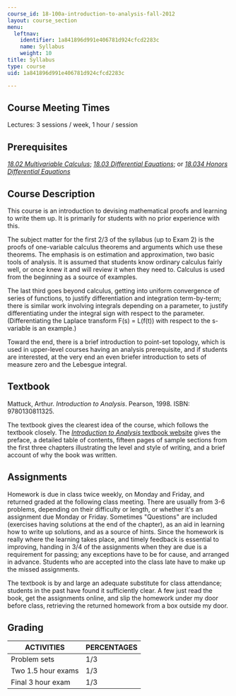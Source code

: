```yaml
---
course_id: 18-100a-introduction-to-analysis-fall-2012
layout: course_section
menu:
  leftnav:
    identifier: 1a841896d991e406781d924cfcd2283c
    name: Syllabus
    weight: 10
title: Syllabus
type: course
uid: 1a841896d991e406781d924cfcd2283c

---
```


Course Meeting Times
--------------------

Lectures: 3 sessions / week, 1 hour / session

Prerequisites
-------------

[_18.02 Multivariable Calculus_](/courses/18-02-multivariable-calculus-spring-2006); [_18.03 Differential Equations_](/courses/18-03-differential-equations-spring-2010); or [_18.034 Honors Differential Equations_](/courses/18-034-honors-differential-equations-spring-2009)

Course Description
------------------

This course is an introduction to devising mathematical proofs and learning to write them up. It is primarily for students with no prior experience with this.

The subject matter for the first 2/3 of the syllabus (up to Exam 2) is the proofs of one-variable calculus theorems and arguments which use these theorems. The emphasis is on estimation and approximation, two basic tools of analysis. It is assumed that students know ordinary calculus fairly well, or once knew it and will review it when they need to. Calculus is used from the beginning as a source of examples.

The last third goes beyond calculus, getting into uniform convergence of series of functions, to justify differentiation and integration term-by-term; there is similar work involving integrals depending on a parameter, to justify differentiating under the integral sign with respect to the parameter. (Differentiating the Laplace transform F(s) = L(f(t)) with respect to the s-variable is an example.)

Toward the end, there is a brief introduction to point-set topology, which is used in upper-level courses having an analysis prerequisite, and if students are interested, at the very end an even briefer introduction to sets of measure zero and the Lebesgue integral.

Textbook
--------

Mattuck, Arthur. _Introduction to Analysis_. Pearson, 1998. ISBN: 9780130811325.

The textbook gives the clearest idea of the course, which follows the textbook closely. The [_Introduction to Analysis_ textbook website](http://math.mit.edu/~apm/book.html) gives the preface, a detailed table of contents, fifteen pages of sample sections from the first three chapters illustrating the level and style of writing, and a brief account of why the book was written.

Assignments
-----------

Homework is due in class twice weekly, on Monday and Friday, and returned graded at the following class meeting. There are usually from 3-6 problems, depending on their difficulty or length, or whether it's an assignment due Monday or Friday. Sometimes "Questions" are included (exercises having solutions at the end of the chapter), as an aid in learning how to write up solutions, and as a source of hints. Since the homework is really where the learning takes place, and timely feedback is essential to improving, handing in 3/4 of the assignments when they are due is a requirement for passing; any exceptions have to be for cause, and arranged in advance. Students who are accepted into the class late have to make up the missed assignments.

The textbook is by and large an adequate substitute for class attendance; students in the past have found it sufficiently clear. A few just read the book, get the assignments online, and slip the homework under my door before class, retrieving the returned homework from a box outside my door.

Grading
-------

| ACTIVITIES | PERCENTAGES |
| --- | --- |
| Problem sets | 1/3 |
| Two 1.5 hour exams | 1/3 |
| Final 3 hour exam | 1/3